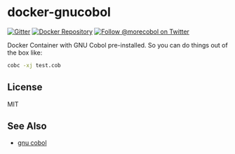 # docker-gnucobol

[![Gitter][gitter-image]][gitter-url]
[![Docker Repository][docker-image]][docker-url]
[![Follow @morecobol on Twitter][twitter-image]][twitter-url]

Docker Container with GNU Cobol pre-installed. So you can do things out of the box like:

```sh
cobc -xj test.cob
```

## License

MIT

## See Also

- [gnu cobol](https://sourceforge.net/projects/open-cobol/)

[docker-image]: https://img.shields.io/badge/Docker-docker--gnucobol-1aaaf8.svg?style=flat-square
[docker-url]: https://hub.docker.com/r/morecobol/docker-gnucobol/
[twitter-image]: https://img.shields.io/twitter/follow/morecobol.svg?style=social
[twitter-url]: https://twitter.com/morecobol
[gitter-image]: http://img.shields.io/badge/+%20GITTER-JOIN%20CHAT%20%E2%86%92-1DCE73.svg?style=flat-square
[gitter-url]: https://gitter.im/morecobol
